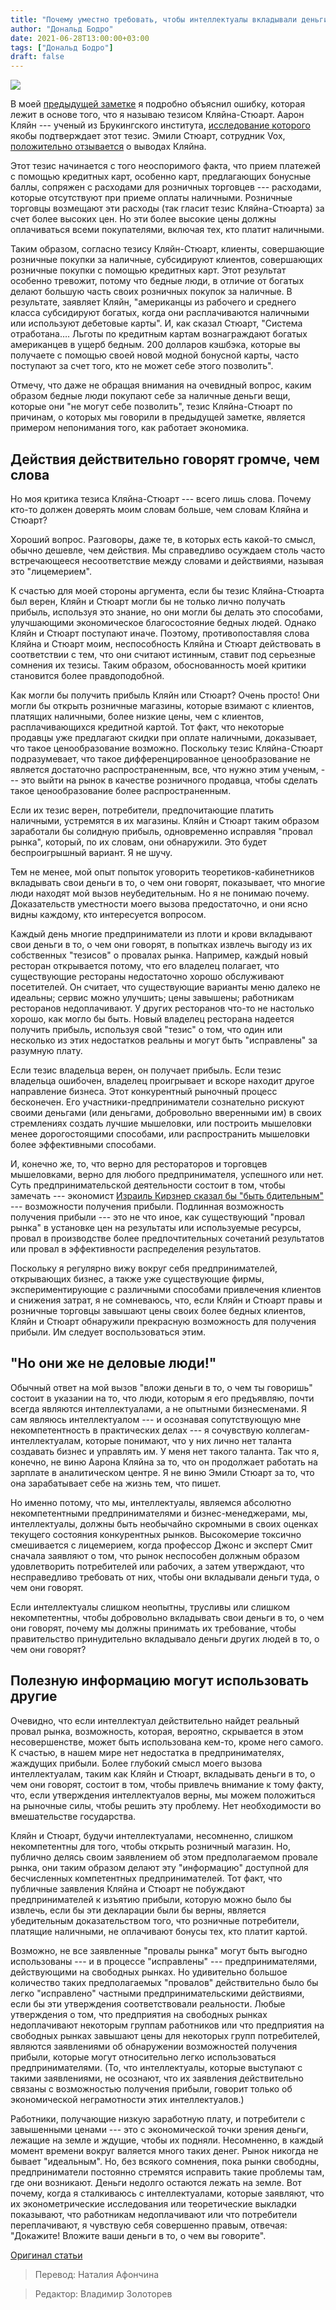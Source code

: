 ```yaml
---
title: "Почему уместно требовать, чтобы интеллектуалы вкладывали деньги в то, о чем они говорят"
author: "Дональд Бодро"
date: 2021-06-28T13:00:00+03:00
tags: ["Дональд Бодро"]
draft: false
---
```

![](https://www.aier.org/wp-content/uploads/2021/06/stage-800x508.jpg)

В моей [предыдущей заметке](https://mises.in.ua/article/this-claim-of-market-failure-deserves-no-credit/) я подробно объяснил ошибку, которая лежит в основе того, что я называю тезисом Кляйна-Стюарт. Аарон Кляйн --- ученый из Брукингского института, [исследование которого](https://www.nbcnews.com/think/opinion/america-s-poor-subsidize-wealthier-consumers-vicious-income-inequality-cycle-ncna845091) якобы подтверждает этот тезис. Эмили Стюарт, сотрудник Vox, [положительно отзывается](https://www.vox.com/the-goods/22454885/who-pays-for-credit-card-rewards) о выводах Кляйна.

Этот тезис начинается с того неоспоримого факта, что прием платежей с помощью кредитных карт, особенно карт, предлагающих бонусные баллы, сопряжен с расходами для розничных торговцев --- расходами, которые отсутствуют при приеме оплаты наличными. Розничные торговцы возмещают эти расходы (так гласит тезис Кляйна-Стюарта) за счет более высоких цен. Но эти более высокие цены должны оплачиваться всеми покупателями, включая тех, кто платит наличными.

Таким образом, согласно тезису Кляйн-Стюарт, клиенты, совершающие розничные покупки за наличные, субсидируют клиентов, совершающих розничные покупки с помощью кредитных карт. Этот результат особенно тревожит, потому что бедные люди, в отличие от богатых делают большую часть своих розничных покупок за наличные. В результате, заявляет Кляйн, "американцы из рабочего и среднего класса субсидируют богатых, когда они расплачиваются наличными или используют дебетовые карты". И, как сказал Стюарт, "Система отработана…. Льготы по кредитным картам вознаграждают богатых американцев в ущерб бедным. 200 долларов кэшбэка, которые вы получаете с помощью своей новой модной бонусной карты, часто поступают за счет того, кто не может себе этого позволить".

Отмечу, что даже не обращая внимания на очевидный вопрос, каким образом бедные люди покупают себе за наличные деньги вещи, которые они "не могут себе позволить", тезис Кляйна-Стюарт по причинам, о которых мы говорили в предыдущей заметке, является примером непонимания того, как работает экономика.  

## Действия действительно говорят громче, чем слова

Но моя критика тезиса Кляйна-Стюарт --- всего лишь слова. Почему кто-то должен доверять моим словам больше, чем словам Кляйна и Стюарт?

Хороший вопрос. Разговоры, даже те, в которых есть какой-то смысл, обычно дешевле, чем действия. Мы справедливо осуждаем столь часто встречающееся несоответствие между словами и действиями, называя это "лицемерием".

К счастью для моей стороны аргумента, если бы тезис Кляйна-Стюарта был верен, Кляйн и Стюарт могли бы не только лично получать прибыль, используя это знание, но они могли бы делать это способами, улучшающими экономическое благосостояние бедных людей. Однако Кляйн и Стюарт поступают иначе. Поэтому, противопоставляя слова Кляйна и Стюарт моим, неспособность Кляйна и Стюарт действовать в соответствии с тем, что они считают истинным, ставит под серьезные сомнения их тезисы. Таким образом, обоснованность моей критики становится более правдоподобной.

Как могли бы получить прибыль Кляйн или Стюарт? Очень просто! Они могли бы открыть розничные магазины, которые взимают с клиентов, платящих наличными, более низкие цены, чем с клиентов, расплачивающихся кредитной картой. Тот факт, что некоторые продавцы уже предлагают скидки при оплате наличными, доказывает, что такое  ценообразование возможно. Поскольку тезис Кляйна-Стюарт подразумевает, что такое дифференцированное ценообразование не является достаточно распространенным, все, что нужно этим ученым, --- это выйти на рынок в качестве розничного продавца, чтобы сделать такое ценообразование более распространенным.

Если их тезис верен, потребители, предпочитающие платить наличными, устремятся в их магазины. Кляйн и Стюарт таким образом заработали бы солидную прибыль, одновременно исправляя "провал рынка", который, по их словам, они обнаружили. Это будет беспроигрышный вариант. Я не шучу.

Тем не менее, мой опыт попыток уговорить теоретиков-кабинетников вкладывать свои деньги в то, о чем они говорят, показывает, что многие люди находят мой вызов неубедительным. Но я не понимаю почему. Доказательств уместности моего вызова предостаточно, и они ясно видны каждому, кто интересуется вопросом.

Каждый день многие предприниматели из плоти и крови вкладывают свои деньги в то, о чем они говорят, в попытках извлечь выгоду из их собственных "тезисов" о провалах рынка. Например, каждый новый ресторан открывается потому, что его владелец полагает, что существующие рестораны недостаточно хорошо обслуживают посетителей. Он считает, что существующие варианты меню далеко не идеальны; сервис можно улучшить; цены завышены; работникам ресторанов недоплачивают. У других ресторанов что-то не настолько хорошо, как могло бы быть. Новый владелец ресторана надеется получить прибыль, используя свой "тезис" о том, что один или несколько из этих недостатков реальны и могут быть "исправлены" за разумную плату.

Если тезис владельца верен, он получает прибыль. Если тезис владельца ошибочен, владелец проигрывает и вскоре находит другое направление бизнеса. Этот конкурентный рыночный процесс бесконечен. Его участники-предприниматели сознательно рискуют своими деньгами (или деньгами, добровольно вверенными им) в своих стремлениях создать лучшие мышеловки, или построить мышеловки менее дорогостоящими способами, или распространить мышеловки более эффективными способами.

И, конечно же, то, что верно для рестораторов и торговцев мышеловками, верно для любого предпринимателя, успешного или нет. Суть предпринимательской деятельности состоит в том, чтобы замечать --- экономист [Изpаиль Кирзнер сказал бы "быть бдительным"](https://www.amazon.com/Competition-Entrepreneurship-Collected-Israel-Kirzner/dp/0865978468/ref=sr_1_2?dchild=1&keywords=israel%20kirzner&qid=1624130747&s=books&sr=1-2) --- возможности получения прибыли. Подлинная возможность получения прибыли --- это не что иное, как существующий "провал рынка" в установке цен на результаты или используемые ресурсы, провал в производстве более предпочтительных сочетаний результатов или провал в эффективности распределения результатов.

Поскольку я регулярно вижу вокруг себя предпринимателей, открывающих бизнес, а также уже существующие фирмы, экспериментирующие с различными способами привлечения клиентов и снижения затрат, я не сомневаюсь, что, если Кляйн и Стюарт правы и розничные торговцы завышают цены своих более бедных клиентов, Кляйн и Стюарт обнаружили прекрасную возможность для получения прибыли. Им следует воспользоваться этим.

## "Но они же не деловые люди!"

Обычный ответ на мой вызов "вложи деньги в то, о чем ты говоришь" состоит в указании на то, что люди, которым я его предъявляю, почти всегда являются интеллектуалами, а не опытными бизнесменами. Я сам являюсь интеллектуалом --- и осознавая сопутствующую мне некомпетентность в практических делах --- я сочувствую коллегам-интеллектуалам, которые понимают, что у них лично нет таланта создавать бизнес и управлять им. У меня нет такого таланта. Так что я, конечно, не виню Аарона Кляйна за то, что он продолжает работать на зарплате в аналитическом центре. Я не виню Эмили Стюарт за то, что она зарабатывает себе на жизнь тем, что пишет.

Но именно потому, что мы, интеллектуалы, являемся абсолютно некомпетентными предпринимателями и бизнес-менеджерами, мы, интеллектуалы, должны быть необычайно скромными в своих оценках текущего состояния конкурентных рынков. Высокомерие токсично смешивается с лицемерием, когда профессор Джонс и эксперт Смит сначала заявляют о том, что рынок неспособен должным образом удовлетворить потребителей или рабочих, а затем утверждают, что несправедливо требовать от них, чтобы они вкладывали деньги туда, о чем они говорят.

Если интеллектуалы слишком неопытны, трусливы или слишком некомпетентны, чтобы добровольно вкладывать свои деньги в то, о чем они говорят, почему мы должны принимать их требование, чтобы  правительство принудительно вкладывало деньги других людей в то, о чем они говорят?

## Полезную информацию могут использовать другие

Очевидно, что если интеллектуал действительно найдет реальный провал рынка, возможность, которая, вероятно, скрывается в этом несовершенстве, может быть использована кем-то, кроме него самого. К счастью, в нашем мире нет недостатка в предпринимателях, жаждущих прибыли. Более глубокий смысл моего вызова интеллектуалам, таким как Кляйн и Стюарт, вкладывать деньги в то, о чем они говорят, состоит в том, чтобы привлечь внимание к тому факту, что, если утверждения интеллектуалов верны, мы можем положиться на рыночные силы, чтобы решить эту проблему. Нет необходимости во вмешательстве государства.

Кляйн и Стюарт, будучи интеллектуалами, несомненно, слишком некомпетентны для того, чтобы открыть розничный магазин. Но, публично делясь своим заявлением об этом предполагаемом провале рынка, они таким образом делают эту "информацию" доступной для бесчисленных компетентных предпринимателей. Тот факт, что публичные заявления Кляйна и Стюарт не побуждают предпринимателей к изъятию прибыли, которую можно было бы извлечь, если бы эти декларации были бы верны, является убедительным доказательством того, что розничные потребители, платящие наличными, не оплачивают бонусы тех, кто платит картой.

Возможно, не все заявленные "провалы рынка" могут быть выгодно использованы --- и в процессе "исправлены" --- предпринимателями, действующими на свободных рынках. Но удивительно большое количество таких предполагаемых "провалов" действительно было бы легко "исправлено" частными предпринимательскими действиями, если бы эти утверждения соответствовали реальности. Любые утверждения о том, что предприятия на свободных рынках недоплачивают некоторым группам работников или что предприятия на свободных рынках завышают цены для некоторых групп потребителей, являются заявлениями об обнаружении возможностей получения прибыли, которые могут относительно легко использоваться предпринимателями. (То, что интеллектуалы, которые выступают с такими заявлениями, не осознают, что их заявления действительно связаны с возможностью получения прибыли, говорит только об экономической неграмотности этих интеллектуалов.)

Работники, получающие низкую заработную плату, и потребители с завышенными ценами --- это с экономической точки зрения деньги, лежащие на земле и ждущие, чтобы их подняли. Несомненно, в каждый момент времени вокруг валяется много таких денег. Рынок никогда не бывает "идеальным". Но, без всякого сомнения, пока рынки свободны, предприниматели постоянно стремятся исправить такие проблемы там, где они возникают. Деньги недолго остаются лежать на земле. Вот почему, когда я сталкиваюсь с интеллектуалами, которые заявляют, что их эконометрические исследования или теоретические выкладки показывают, что работникам недоплачивают или что потребители переплачивают, я чувствую себя совершенно правым, отвечая: "Докажите! Вложите ваши деньги в то, о чем вы говорите".

[Оригинал статьи](https://www.aier.org/article/its-appropriate-to-demand-that-intellectuals-put-their-money-where-their-mouths-are/)

> Перевод: Наталия Афончина

> Редактор: Владимир Золоторев
